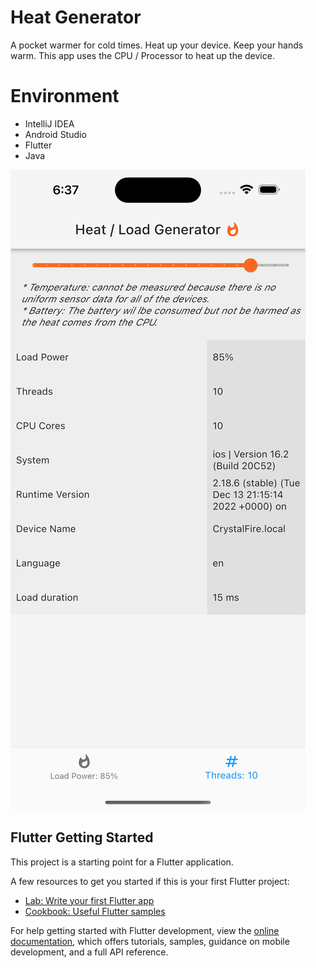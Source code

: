 # Heat Generator

A pocket warmer for cold times.
Heat up your device.
Keep your hands warm.
This app uses the CPU / Processor to heat up the device.

# Environment
* IntelliJ IDEA
* Android Studio
* Flutter
* Java

![iphone screenshot](assets/iphone_screenshot.png "Screenshot iphone")

## Flutter Getting Started

This project is a starting point for a Flutter application.

A few resources to get you started if this is your first Flutter project:

- [Lab: Write your first Flutter app](https://docs.flutter.dev/get-started/codelab)
- [Cookbook: Useful Flutter samples](https://docs.flutter.dev/cookbook)

For help getting started with Flutter development, view the
[online documentation](https://docs.flutter.dev/), which offers tutorials,
samples, guidance on mobile development, and a full API reference.
